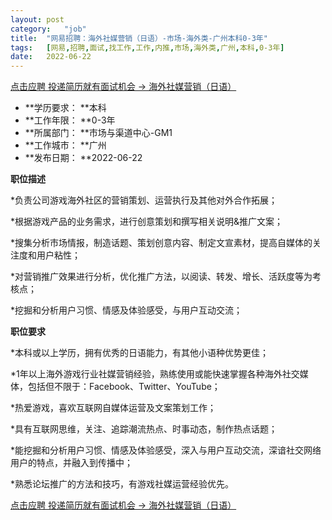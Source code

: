 ```yaml
---
layout:	post
category:	"job"
title:	"网易招聘：海外社媒营销（日语）-市场-海外类-广州本科0-3年"
tags:	[网易,招聘,面试,找工作,工作,内推,市场,海外类,广州,本科,0-3年]
date:	2022-06-22
---
```


[点击应聘 投递简历就有面试机会 ->  海外社媒营销（日语）](http://mobile.bole.netease.com/bole/boleDetail?id=12635&employeeId=346f03c3cda5f04c&key=all)



- **学历要求： **本科
- **工作年限： **0-3年
- **所属部门： **市场与渠道中心-GM1
- **工作城市： **广州
- **发布日期： **2022-06-22



**职位描述**

*负责公司游戏海外社区的营销策划、运营执行及其他对外合作拓展； 

*根据游戏产品的业务需求，进行创意策划和撰写相关说明&amp;推广文案； 

*搜集分析市场情报，制造话题、策划创意内容、制定文宣素材，提高自媒体的关注度和用户粘性； 

*对营销推广效果进行分析，优化推广方法，以阅读、转发、增长、活跃度等为考核点； 

*挖掘和分析用户习惯、情感及体验感受，与用户互动交流；



**职位要求**

*本科或以上学历，拥有优秀的日语能力，有其他小语种优势更佳； 

*1年以上海外游戏行业社媒营销经验，熟练使用或能快速掌握各种海外社交媒体，包括但不限于：Facebook、Twitter、YouTube； 

*热爱游戏，喜欢互联网自媒体运营及文案策划工作； 

*具有互联网思维，关注、追踪潮流热点、时事动态，制作热点话题； 

*能挖掘和分析用户习惯、情感及体验感受，深入与用户互动交流，深谙社交网络用户的特点，并融入到传播中； 

*熟悉论坛推广的方法和技巧，有游戏社媒运营经验优先。



[点击应聘 投递简历就有面试机会 ->  海外社媒营销（日语）](http://mobile.bole.netease.com/bole/boleDetail?id=12635&employeeId=346f03c3cda5f04c&key=all)